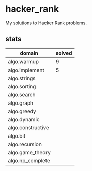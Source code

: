 # hacker_rank
My solutions to Hacker Rank problems.

## stats
|domain|solved|
|---|---|
|algo.warmup|9|
|algo.implement|5|
|algo.strings||
|algo.sorting||
|algo.search||
|algo.graph||
|algo.greedy||
|algo.dynamic||
|algo.constructive||
|algo.bit||
|algo.recursion||
|algo.game_theory||
|algo.np_complete||
